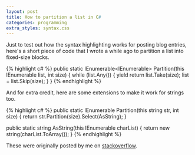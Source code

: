 ```yaml
---
layout: post
title: How to partition a list in C#
categories: programming
extra_styles: syntax.css
---
```

Just to test out how the syntax highlighting works for posting blog entries, here's a short piece of code that I wrote a while ago to partition a list into fixed-size blocks.

{% highlight c# %}
public static IEnumerable<IEnumerable<T>> Partition<T>(this IEnumerable<T> list, int size)
{
    while (list.Any()) { yield return list.Take(size); list = list.Skip(size); }
}
{% endhighlight %}

And for extra credit, here are some extensions to make it work for strings too.

{% highlight c# %}
public static IEnumerable<string> Partition(this string str, int size)
{
    return str.Partition<char>(size).Select(AsString);
}

public static string AsString(this IEnumerable<char> charList)
{
    return new string(charList.ToArray());
}
{% endhighlight %}

These were originally posted by me on [stackoverflow](http://stackoverflow.com/questions/1396048/c-sharp-elegant-way-of-partitioning-a-list/9601647#9601647).

